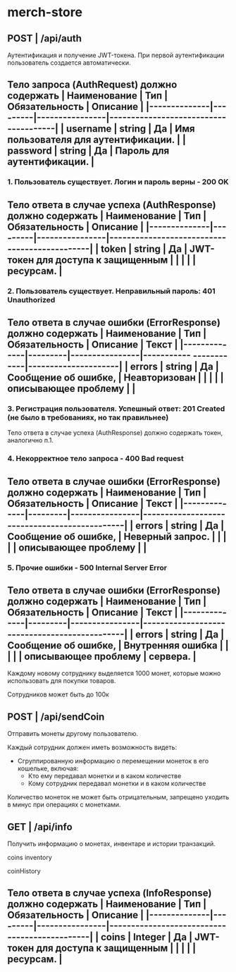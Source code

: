 # merch-store

## POST | /api/auth 
Аутентификация и получение JWT-токена. При первой аутентификации пользователь создается автоматически.

Тело запроса (AuthRequest) должно содержать 
| Наименование | Тип     | Обязательность | Описание                             |
|--------------|---------|----------------|--------------------------------------|
| username     | string  | Да             | Имя пользователя для аутентификации. |
| password     | string  | Да             | Пароль для аутентификации.           |
----------------------------------------------------------------------------------

### 1. Пользователь существует. Логин и пароль верны -  200 OK
Тело ответа в случае успеха (AuthResponse) должно содержать 
| Наименование | Тип     | Обязательность | Описание                                     |
|--------------|---------|----------------|----------------------------------------------|
| token        | string  | Да             | JWT-токен для доступа к защищенным           |
|              |         |                | ресурсам.                                    |
------------------------------------------------------------------------------------------

### 2. Пользователь существует. Неправильный пароль: 401 Unauthorized
Тело ответа в случае ошибки (ErrorResponse) должно содержать 
| Наименование | Тип     | Обязательность | Описание               | Текст               |
|--------------|---------|----------------|----------- ------------|---------------------|
| errors       | string  | Да             | Сообщение об ошибке,   | Неавторизован       |
|              |         |                | описывающее проблему   |                     |
------------------------------------------------------------------------------------------

### 3. Регистрация пользователя. Успешный ответ: 201 Created (не было в требованиях, но так правильнее)
Тело ответа в случае успеха (AuthResponse) должно cодержать токен, аналогично п.1.

### 4. Некорректное тело запроса - 400 Bad request
Тело ответа в случае ошибки (ErrorResponse) должно содержать 
| Наименование | Тип     | Обязательность | Описание               | Текст               |
|--------------|---------|----------------|----------------------------------------------|
| errors       | string  | Да             | Сообщение об ошибке,   | Неверный запрос.    |
|              |         |                | описывающее проблему   |                     |
------------------------------------------------------------------------------------------

### 5. Прочие ошибки - 500 Internal Server Error
Тело ответа в случае ошибки (ErrorResponse) должно содержать 
| Наименование | Тип     | Обязательность | Описание               | Текст               |
|--------------|---------|----------------|----------------------------------------------|
| errors       | string  | Да             | Сообщение об ошибке,   | Внутренняя ошибка   |
|              |         |                | описывающее проблему   | сервера.            |
------------------------------------------------------------------------------------------

Каждому новому сотруднику выделяется 1000 монет, которые можно использовать для покупки товаров.

Сотрудников может быть до 100к


## POST | /api/sendCoin
Отправить монеты другому пользователю.

Каждый сотрудник должен иметь возможность видеть:
- Сгруппированную информацию о перемещении монеток в его кошельке, включая:  
  - Кто ему передавал монетки и в каком количестве  
  - Кому сотрудник передавал монетки и в каком количестве

Количество монеток не может быть отрицательным, запрещено уходить в минус при операциях с монетками.

## GET | /api/info
Получить информацию о монетах, инвентаре и истории транзакций.

coins
inventory

coinHistory

Тело ответа в случае успеха (InfoResponse) должно содержать 
| Наименование | Тип     | Обязательность | Описание                                     |
|--------------|---------|----------------|----------------------------------------------|
| coins        | Integer | Да             | JWT-токен для доступа к защищенным           |
|              |         |                | ресурсам.                                    |
------------------------------------------------------------------------------------------